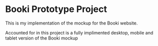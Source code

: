 # Booki Prototype Project

This is my implementation of the mockup for the Booki website.

Accounted for in this project is a fully implimented desktop, mobile and tablet version of the Booki mockup

